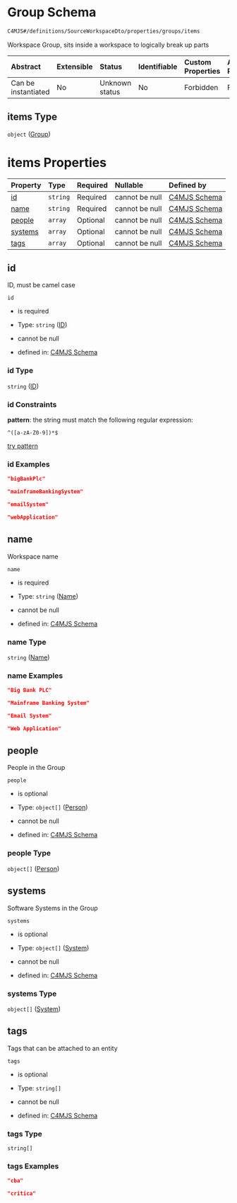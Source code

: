 # Group Schema

```txt
C4MJS#/definitions/SourceWorkspaceDto/properties/groups/items
```

Workspace Group, sits inside a workspace to logically break up parts

| Abstract            | Extensible | Status         | Identifiable | Custom Properties | Additional Properties | Access Restrictions | Defined In                                                                            |
| :------------------ | :--------- | :------------- | :----------- | :---------------- | :-------------------- | :------------------ | :------------------------------------------------------------------------------------ |
| Can be instantiated | No         | Unknown status | No           | Forbidden         | Forbidden             | none                | [source-workspace.schema.json\*](source-workspace.schema.json "open original schema") |

## items Type

`object` ([Group](source-workspace-definitions-group.md))

# items Properties

| Property            | Type     | Required | Nullable       | Defined by                                                                                                                      |
| :------------------ | :------- | :------- | :------------- | :------------------------------------------------------------------------------------------------------------------------------ |
| [id](#id)           | `string` | Required | cannot be null | [C4MJS Schema](source-workspace-definitions-group-properties-id.md "C4MJS#/definitions/SourceGroupDto/properties/id")           |
| [name](#name)       | `string` | Required | cannot be null | [C4MJS Schema](source-workspace-definitions-group-properties-name.md "C4MJS#/definitions/SourceGroupDto/properties/name")       |
| [people](#people)   | `array`  | Optional | cannot be null | [C4MJS Schema](source-workspace-definitions-group-properties-people.md "C4MJS#/definitions/SourceGroupDto/properties/people")   |
| [systems](#systems) | `array`  | Optional | cannot be null | [C4MJS Schema](source-workspace-definitions-group-properties-systems.md "C4MJS#/definitions/SourceGroupDto/properties/systems") |
| [tags](#tags)       | `array`  | Optional | cannot be null | [C4MJS Schema](source-workspace-definitions-group-properties-tags.md "C4MJS#/definitions/SourceGroupDto/properties/tags")       |

## id

ID, must be camel case

`id`

*   is required

*   Type: `string` ([ID](source-workspace-definitions-group-properties-id.md))

*   cannot be null

*   defined in: [C4MJS Schema](source-workspace-definitions-group-properties-id.md "C4MJS#/definitions/SourceGroupDto/properties/id")

### id Type

`string` ([ID](source-workspace-definitions-group-properties-id.md))

### id Constraints

**pattern**: the string must match the following regular expression:&#x20;

```regexp
^([a-zA-Z0-9])*$
```

[try pattern](https://regexr.com/?expression=%5E\(%5Ba-zA-Z0-9%5D\)*%24 "try regular expression with regexr.com")

### id Examples

```json
"bigBankPlc"
```

```json
"mainframeBankingSystem"
```

```json
"emailSystem"
```

```json
"webApplication"
```

## name

Workspace name

`name`

*   is required

*   Type: `string` ([Name](source-workspace-definitions-group-properties-name.md))

*   cannot be null

*   defined in: [C4MJS Schema](source-workspace-definitions-group-properties-name.md "C4MJS#/definitions/SourceGroupDto/properties/name")

### name Type

`string` ([Name](source-workspace-definitions-group-properties-name.md))

### name Examples

```json
"Big Bank PLC"
```

```json
"Mainframe Banking System"
```

```json
"Email System"
```

```json
"Web Application"
```

## people

People in the Group

`people`

*   is optional

*   Type: `object[]` ([Person](source-workspace-definitions-person.md))

*   cannot be null

*   defined in: [C4MJS Schema](source-workspace-definitions-group-properties-people.md "C4MJS#/definitions/SourceGroupDto/properties/people")

### people Type

`object[]` ([Person](source-workspace-definitions-person.md))

## systems

Software Systems in the Group

`systems`

*   is optional

*   Type: `object[]` ([System](source-workspace-definitions-system.md))

*   cannot be null

*   defined in: [C4MJS Schema](source-workspace-definitions-group-properties-systems.md "C4MJS#/definitions/SourceGroupDto/properties/systems")

### systems Type

`object[]` ([System](source-workspace-definitions-system.md))

## tags

Tags that can be attached to an entity

`tags`

*   is optional

*   Type: `string[]`

*   cannot be null

*   defined in: [C4MJS Schema](source-workspace-definitions-group-properties-tags.md "C4MJS#/definitions/SourceGroupDto/properties/tags")

### tags Type

`string[]`

### tags Examples

```json
"cba"
```

```json
"critica"
```
